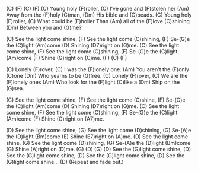 (C) (F) (C) (F) 
(C) Young holy (F)roller,
(C) I've gone and (F)stolen her
(Am) Away from the (F)holy (C)man,
(Dm) His bible and (G)beads.
(C) Young holy (F)roller,
(C) What could be (F)holier
Than (Am) all of the (F)love (C)shining 
(Dm) Between you and (G)me?

(C) See the light come shine,
(F) See the light come (C)shining,
(F) Se-(G)e the (C)light (Am)come 
(D) Shining (D7)right on (G)me.
(C) See the light come shine,
(F) See the light come (C)shining,
(F) Se-(G)e the (C)light (Am)come 
(F) Shine (G)right on (C)me.
(F) (C) (F) 

(C) Lonely (F)rover,
(C) I was the (F)lonely one.
(Am) You aren't the (F)only (C)one
(Dm) Who yearns to be (G)free.
(C) Lonely (F)rover,
(C) We are the (F)lonely ones
(Am) Who look for the (F)light (C)like a 
(Dm) Ship on the (G)sea.

(C) See the light come shine,
(F) See the light come (C)shine, 
(F) Se-(G)e the (C)light (Am)come 
(D) Shining (D7)right on (G)me.
(C) See the light come shine,
(F) See the light come (C)shining,
(F) Se-(G)e the (C)light (Am)come
(F) Shine (G)right on (A7)me.

(D) See the light come shine,
(G) See the light come (D)shining, 
(G) Se-(A)e the (D)light (Bm)come 
(E) Shine (E7)right on (A)me.
(D) See the light come shine,
(G) See the light come (D)shining,
(G) Se-(A)e the (D)light (Bm)come
(G) Shine (A)right on (D)me.
(G) (D) (G) (D)
See the (G)light come shine, (D)
See the (G)light come shine, (D)
See the (G)light come shine, (D)
See the (G)light come shine… (D)
(Repeat and fade out.)
